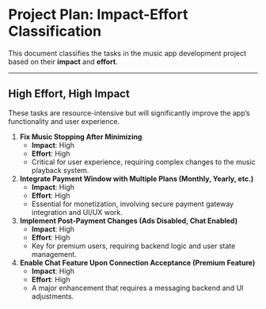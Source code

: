 # Project Plan: Impact-Effort Classification

This document classifies the tasks in the music app development project based on their **impact** and **effort**.

---

## **High Effort, High Impact**
These tasks are resource-intensive but will significantly improve the app’s functionality and user experience.
1. **Fix Music Stopping After Minimizing**  
   - **Impact**: High  
   - **Effort**: High  
   - Critical for user experience, requiring complex changes to the music playback system.
2. **Integrate Payment Window with Multiple Plans (Monthly, Yearly, etc.)**  
   - **Impact**: High  
   - **Effort**: High  
   - Essential for monetization, involving secure payment gateway integration and UI/UX work.
3. **Implement Post-Payment Changes (Ads Disabled, Chat Enabled)**  
   - **Impact**: High  
   - **Effort**: High  
   - Key for premium users, requiring backend logic and user state management.
4. **Enable Chat Feature Upon Connection Acceptance (Premium Feature)**  
   - **Impact**: High  
   - **Effort**: High  
   - A major enhancement that requires a messaging backend and UI adjustments.
